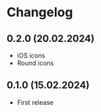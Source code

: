 # Changelog

## 0.2.0 (20.02.2024)

- iOS icons
- Round icons

## 0.1.0 (15.02.2024)

- First release
